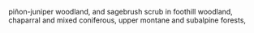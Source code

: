  pi&#241;on-juniper woodland, and sagebrush scrub
 in foothill woodland, chaparral and  mixed coniferous, upper montane and subalpine forests,